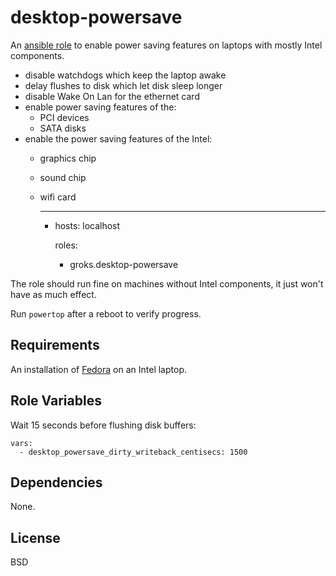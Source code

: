 desktop-powersave
========

An [ansible role](https://galaxy.ansibleworks.com/list#/roles/222) to enable
power saving features on laptops with mostly Intel components.

- disable watchdogs which keep the laptop awake
- delay flushes to disk which let disk sleep longer
- disable Wake On Lan for the ethernet card
- enable power saving features of the:
  - PCI devices
  - SATA disks
- enable the power saving features of the Intel:
  - graphics chip
  - sound chip
  - wifi card

    ---
    - hosts: localhost

      roles:
        - groks.desktop-powersave

The role should run fine on machines without Intel components, it just won't
have as much effect.

Run `powertop` after a reboot to verify progress.

Requirements
------------

An installation of [Fedora](https://fedoraproject.org/get-fedora) on an Intel laptop.

Role Variables
--------------

Wait 15 seconds before flushing disk buffers:

    vars:
      - desktop_powersave_dirty_writeback_centisecs: 1500

Dependencies
------------

None.

License
-------

BSD
